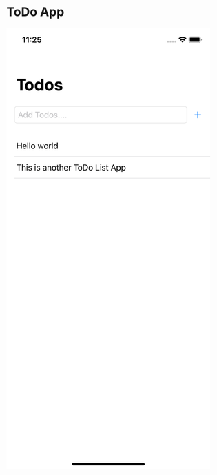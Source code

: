 # ToDo App

![Screenshot](https://github.com/sri-go/Swift-Projects/blob/media/Screenshots/ScreenShot.png)
